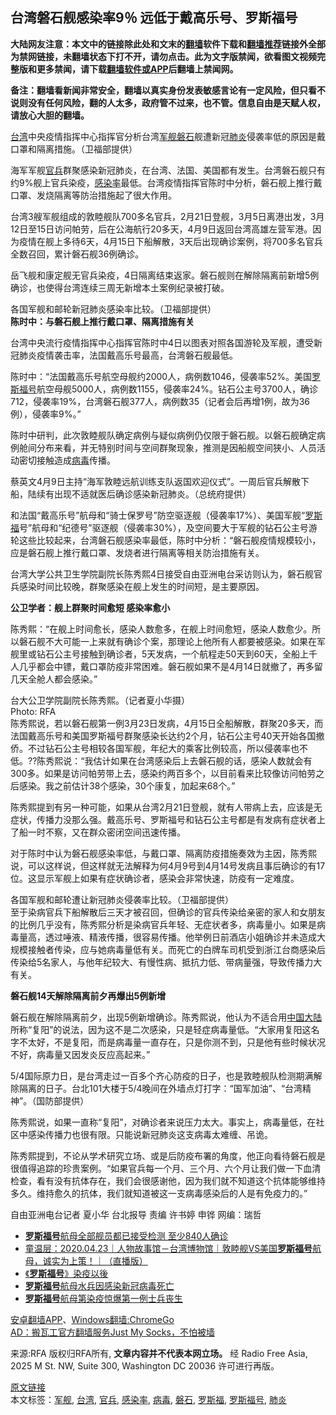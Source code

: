  <h2>台湾磐石舰感染率9％ 远低于戴高乐号、罗斯福号</h2> <p class="notice"><b>大陆网友注意：本文中的链接除此处和文末的<a href="https://github.com/bannedbook/fanqiang" >翻墙</a>软件下载和<a href="https://github.com/killgcd/justmysocks/blob/master/README.md">翻墙推荐</a>链接外全部为禁网链接，未翻墙状态下打不开，请勿点击。此为文字版禁闻，欲看图文视频完整版和更多禁闻，请下载<a href="https://github.com/bannedbook/fanqiang">翻墙软件或APP</a>后翻墙上禁闻网。</p><p>备注：翻墙看新闻非常安全，翻墙以真实身份发表敏感言论有一定风险，但只看不说则没有任何风险，翻的人太多，政府管不过来，也不管。信息自由是天赋人权，请放心大胆的翻墙。</b></p>  <div class="entry"> <p><span><a href="https://www.bannedbook.org/bnews/tag/%e5%8f%b0%e6%b9%be/" class="st_tag internal_tag" rel="tag" title="标签 台湾 下的日志">台湾</a>中央疫情指挥中心指挥官分析台湾<a href="https://www.bannedbook.org/bnews/tag/%E5%86%9B%E8%88%B0/" class="st_tag internal_tag" rel="tag" title="标签 军舰 下的日志">军舰</a><a href="https://www.bannedbook.org/bnews/tag/%E7%A3%90%E7%9F%B3/" class="st_tag internal_tag" rel="tag" title="标签 磐石 下的日志">磐石</a>舰遭新冠<a href="https://www.bannedbook.org/bnews/tag/%e8%82%ba%e7%82%8e/" class="st_tag internal_tag" rel="tag" title="标签 肺炎 下的日志">肺炎</a>侵袭率低的原因是戴口罩和隔离措施。（卫福部提供）</span></p> <p>海军军舰<a href="https://www.bannedbook.org/bnews/tag/%E5%AE%98%E5%85%B5/" class="st_tag internal_tag" rel="tag" title="标签 官兵 下的日志">官兵</a>群聚感染新冠肺炎，在台湾、法国、美国都有发生。台湾磐石舰只有约9%舰上官兵染疫，<a href="https://www.bannedbook.org/bnews/tag/%E6%84%9F%E6%9F%93%E7%8E%87/" class="st_tag internal_tag" rel="tag" title="标签 感染率 下的日志">感染率</a>最低。台湾疫情指挥官陈时中分析，磐石舰上推行戴口罩、发烧隔离等防治措施起了很大作用。</p> <p> 台湾3艘军舰组成的敦睦舰队700多名官兵，2月21日登舰，3月5日离港出发，3月12日至15日访问帕劳，后在公海航行20多天，4月9日返回台湾高雄左营军港。因为疫情在舰上多待6天，4月15日下船解散，3天后出现确诊案例，将700多名官兵全数召回，累计磐石舰36例确诊。</p> <p> 岳飞舰和康定舰无官兵染疫，4日隔离结束返家。磐石舰则在解除隔离前新增5例确诊，也使得台湾连续三周无新增本土案例纪录被打破。</p> <p><span>各国军舰和邮轮新冠肺炎感染率比较。（卫福部提供）</span><br /> <b>陈时中：与磐石舰上推行戴口罩、隔离措施有关</b></p> <p> 台湾中央流行疫情指挥中心指挥官陈时中4日以图表对照各国游轮及军舰，遭受新冠肺炎疫情袭击率，法国戴高乐号最高，台湾磐石舰最低。</p>  <p> 陈时中：“法国戴高乐号航空母舰约2000人，病例数1046，侵袭率52%。美国<a href="https://www.bannedbook.org/bnews/tag/%E7%BD%97%E6%96%AF%E7%A6%8F%E5%8F%B7/" class="st_tag internal_tag" rel="tag" title="标签 罗斯福号 下的日志">罗斯福号</a>航空母舰5000人，病例数1155，侵袭率24%。钻石公主号3700人，确诊712，侵袭率19%，台湾磐石舰377人，病例数35（记者会后再增1例，故为36例），侵袭率9%。”</p> <p> 陈时中研判，此次敦睦舰队确定病例与疑似病例仍仅限于磐石舰。以磐石舰确定病例舱间分布来看，并无特别时间与空间群聚现象，推测是因船舰空间狭小、人员活动密切接触造成<a href="https://www.bannedbook.org/bnews/tag/%e7%97%85%e6%af%92/" class="st_tag internal_tag" rel="tag" title="标签 病毒 下的日志">病毒</a>传播。</p> <p><span>蔡英文4月9日主持“海军敦睦远航训练支队返国欢迎仪式”。一周后官兵解散下船，陆续有出现不适就医后确诊感染新冠肺炎。（总统府提供）</span></p> <p> 和法国“戴高乐号”航母和“骑士保罗号”防空驱逐舰（侵袭率17%）、美国军舰“<a href="https://www.bannedbook.org/bnews/tag/%e7%bd%97%e6%96%af%e7%a6%8f/" class="st_tag internal_tag" rel="tag" title="标签 罗斯福 下的日志">罗斯福</a>号”航母和“纪德号”驱逐舰（侵袭率30%），及空间要大于军舰的钻石公主号游轮这些比较起来，台湾磐石舰感染率最低，陈时中分析：“磐石舰疫情规模较小，应是磐石舰上推行戴口罩、发烧者进行隔离等相关防治措施有关。</p> <p> 台湾大学公共卫生学院副院长陈秀熙4日接受自由亚洲电台采访则认为，磐石舰官兵感染时间比较晚，群聚感染在舰上发生的时间短，是主要原因。</p> <p> <b>公卫学者：舰上群聚时间愈短</b><b> </b><b>感染率愈小</b></p>  <p> 陈秀熙：“在舰上时间愈长，感染人数愈多，在舰上时间愈短，感染人数愈少。所以磐石舰不大可能一上来就有确诊个案，那理论上他所有人都要被感染。如果在军舰里或钻石公主号接触到确诊者，5天发病，一个航程走50天到60天，全船上千人几乎都会中镖，戴口罩防疫非常困难。磐石舰如果不是4月14日就撤了，再多留几天全舱人都会感染。”</p> <p><span>台大公卫学院副院长陈秀熙。（记者夏小华摄）</span><br /> <span class="copyright">Photo: RFA</span><br /> 陈秀熙说，若以磐石舰第一例3月23日发病，4月15日全船解散，群聚20多天，而法国戴高乐号和美国罗斯福号群聚感染长达约2个月，钻石公主号40天开始各国撤侨。不过钻石公主号相较各国军舰，年纪大的乘客比例较高，所以侵袭率也不低。??陈秀熙说：“我估计如果在台湾感染后上去磐石舰的话，感染人数就会有300多。如果是访问帕劳带上去，感染约两百多个，以目前看来比较像访问帕劳之后感染。我之前估计38个感染，30个康复，加起来68个。”</p> <p> 陈秀熙提到有另一种可能，如果从台湾2月21日登舰，就有人带病上去，应该是无症状，传播力没那么强。戴高乐号、罗斯福号和钻石公主号都是有发病有症状者上了船一时不察，又在群众密闭空间迅速传播。</p> <p> 对于陈时中认为磐石舰感染率低，与戴口罩、隔离防疫措施奏效为主因，陈秀熙说，可以这样说，但这样就无法解释为何4月9号到4月14号发病且事后确诊的有17位。这显示军舰上如果有症状确诊者，感染会非常快速，防疫有一定难度。</p> <p><span>各国军舰和邮轮遭让新冠肺炎侵袭率比较。（卫福部提供）</span> <br /> 至于染病官兵下船解散后三天才被召回，但确诊的官兵传染给亲密的家人和女朋友的比例几乎没有，陈秀熙分析是染病官兵年轻、无症状者多，病毒量小。如果是病毒量高，透过唾液、精液传播，很容易传播。他举例日前酒店小姐确诊并未造成大规模接触者传染，应与她病毒量低有关。而死亡的白牌车司机受到浙江台商感染后传染给5名家人，与他年纪较大、有慢性病、抵抗力低、带病量强，导致传播力大有关。</p> <p> <b>磐石舰</b><b>14</b><b>天解除隔离前夕再爆出</b><b>5</b><b>例新增</b><b> </b><b> </b></p>  <p>磐石舰在解除隔离前夕，出现5例新增确诊。陈秀熙说，他认为不适合用<span class='wp_keywordlink_affiliate'><a href="https://www.bannedbook.org/" title="中国" target="_blank">中国</a></span><span class='wp_keywordlink_affiliate'><a href="https://www.bannedbook.org/" title="大陆" target="_blank">大陆</a></span>所称“复阳”的说法，因为这不是二次感染，只是轻症病毒量低。“大家用复阳这名字不太好，不是复阳，而是病毒量一直存在，只是你测不到，只是他有些时候状况不好，病毒量又因发炎反应高起来。”</p> <p><span>5/4国际原力日，是台湾走过一百多个齐心防疫的日子，也是敦睦舰队检测期满解除隔离的日子。台北101大楼于5/4晚间在外墙点灯打字：“国军加油”、“台湾精神”。（国防部提供）</span></p> <p> 陈秀熙说，如果一直称“复阳”，对确诊者来说压力太大。事实上，病毒量低，在社区中感染传播力也很有限。只能说新冠肺炎这支病毒太难缠、吊诡。</p> <p> 陈秀熙提到，不论从学术研究立场、或是后防疫布署的角度，他正向看待磐石舰是很值得追踪的珍贵案例。“如果官兵每一个月、三个月、六个月让我们做一下血清检查，看有没有抗体存在，我们会很感谢他，因为我们就不知道这个抗体能够维持多久。维持愈久的抗体，我们就知道被这一支病毒感染后的人是有免疫力的。”</p> <p> 自由亚洲电台记者 夏小华  台北报导 责编 许书婷 申铧  网编：瑞哲</p> <ul class='op-related-articles' title='相关阅读'> <li><a href='https://www.bannedbook.org/bnews/baitai/20200424/1318484.html' target='_blank'><b>罗斯福号</b>航母全部舰员都已接受检测 至少840人确诊</a></li> <li><a href='https://www.bannedbook.org/bnews/taiwannews/20200423/1318077.html' target='_blank'>童温层：2020.04.23｜人物故事馆－台湾博物馆｜敦睦舰VS美国<b>罗斯福号</b>航母，诚实为上策！｜（直播版）</a></li> <li><a href='https://www.bannedbook.org/bnews/baitai/20200415/1313009.html' target='_blank'>《<b>罗斯福号</b>》染疫以後</a></li> <li><a href='https://www.bannedbook.org/bnews/worldnews/usa/20200414/1311834.html' target='_blank'><b>罗斯福号</b>航母水兵因感染新冠病毒死亡</a></li> <li><a href='https://www.bannedbook.org/bnews/worldnews/usa/20200413/1311734.html' target='_blank'><b>罗斯福号</b>航母第染疫惊爆第一例士兵丧生</a></li> </ul> <div class="texttj"> <a href="https://github.com/bannedbook/fanqiang/wiki/%E7%A6%81%E9%97%BB%E7%BD%91%E5%AE%89%E5%8D%93%E7%BF%BB%E5%A2%99%E6%96%B0%E9%97%BBAPP" target="_blank">安卓翻墙APP</a>、<a href="https://github.com/bannedbook/fanqiang/wiki/Chrome%E4%B8%80%E9%94%AE%E7%BF%BB%E5%A2%99%E5%8C%85" target="_blank">Windows翻墙:ChromeGo</a><br/> <a href="https://github.com/killgcd/justmysocks/blob/master/README.md" target="_blank">AD：搬瓦工官方翻墙服务Just My Socks，不怕被墙</a> </div><p>来源:RFA  版权归RFA所有, <strong>文章内容并不代表本网立场。</strong>  经 Radio Free Asia, 2025 M St. NW, Suite 300, Washington DC 20036 许可进行再版。</p> <a name='sharetosocial'></a>         <div><a href='https://www.bannedbook.org/bnews/headline/20200505/1323128.html'>原文链接</a></div>  </div><!--END ENTRY--> <div class="postfooter"> <div>本文标签：<a href="https://www.bannedbook.org/bnews/tag/%E5%86%9B%E8%88%B0/" rel="tag">军舰</a>, <a href="https://www.bannedbook.org/bnews/tag/%e5%8f%b0%e6%b9%be/" rel="tag">台湾</a>, <a href="https://www.bannedbook.org/bnews/tag/%E5%AE%98%E5%85%B5/" rel="tag">官兵</a>, <a href="https://www.bannedbook.org/bnews/tag/%E6%84%9F%E6%9F%93%E7%8E%87/" rel="tag">感染率</a>, <a href="https://www.bannedbook.org/bnews/tag/%e7%97%85%e6%af%92/" rel="tag">病毒</a>, <a href="https://www.bannedbook.org/bnews/tag/%E7%A3%90%E7%9F%B3/" rel="tag">磐石</a>, <a href="https://www.bannedbook.org/bnews/tag/%e7%bd%97%e6%96%af%e7%a6%8f/" rel="tag">罗斯福</a>, <a href="https://www.bannedbook.org/bnews/tag/%E7%BD%97%E6%96%AF%E7%A6%8F%E5%8F%B7/" rel="tag">罗斯福号</a>, <a href="https://www.bannedbook.org/bnews/tag/%e8%82%ba%e7%82%8e/" rel="tag">肺炎</a></div>  </div><!--END POSTFOOTER--> 